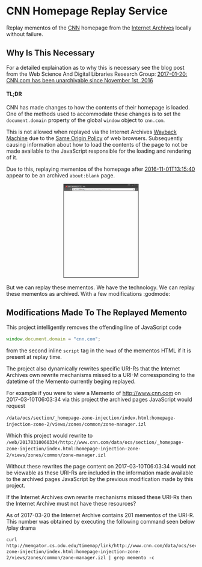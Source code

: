 # CNN Homepage Replay Service
Replay mementos of the [CNN](http://cnn.com) homepage from the [Internet Archives](https://archive.org/) locally without failure.

## Why Is This Necessary
For a detailed explaination as to why this is necessary see the blog post from the
Web Science And Digital Libraries Research Group:
[2017-01-20: CNN.com has been unarchivable since November 1st, 2016](http://ws-dl.blogspot.com/2017/01/2017-01-20-cnncom-has-been-unarchivable.html)

#### TL;DR
CNN has made changes to how the contents of their homepage is loaded. One of the
methods used to accommodate these changes is to set the `document.domain` property
of the global `window` object to `cnn.com`.

This is not allowed when replayed via
the Internet Archives [Wayback Machine](https://archive.org/web/) due to the
[Same Origin Policy](https://developer.mozilla.org/en-US/docs/Web/Security/Same-origin_policy)
of web browsers. Subsequently causing information about how to load the contents of
the page to not be made available to the JavaScript responsible for the
loading and rendering of it.

Due to this, replaying mementos of the homepage after [2016-11-01T13:15:40](http://web.archive.org/web/20161101131540/http://www.cnn.com/) appear
to be an archived `about:blank` page.
<p align="center">
  <img height="250" src="cnnWhiteOut.png"/>
</p>


But we can replay these mementos. We have the technology.
We can replay these mementos as archived. With a few modifications :godmode:

## Modifications Made To The Replayed Memento
This project intelligently removes the offending line of JavaScript code
```js
window.document.domain = "cnn.com";
```
from the second inline `script` tag in the `head` of the mementos HTML
if it is present at replay time.

The project also dynamically rewrites specific URI-Rs that the Internet Archives own
rewrite mechanisms missed to a URI-M corressponding to the datetime of the Memento
currently beging replayed.

For example if you were to view a Memento of http://www.cnn.com on 2017-03-10T06:03:34
via this project the archived pages JavaScript would request

`/data/ocs/section/_homepage-zone-injection/index.html:homepage-injection-zone-2/views/zones/common/zone-manager.izl`

Which this project would rewrite to `/web/20170310060334/http://www.cnn.com/data/ocs/section/_homepage-zone-injection/index.html:homepage-injection-zone-2/views/zones/common/zone-manager.izl`

Without these rewrites the page content on 2017-03-10T06:03:34 would not be viewable as
these URI-Rs are included in the information made available to the archived pages JavaScript
by the previous modification made by this project.

If the Internet Archives own rewrite mechanisms missed these URI-Rs then the Internet Archive
must not have these resources?

As of 2017-03-20 the Internet Archive contains 201 mementos of the URI-R. This number was obtained by executing the following command seen below /play drama
```shell
curl http://memgator.cs.odu.edu/timemap/link/http://www.cnn.com/data/ocs/section/_homepage-zone-injection/index.html:homepage-injection-zone-2/views/zones/common/zone-manager.izl | grep memento -c
```

